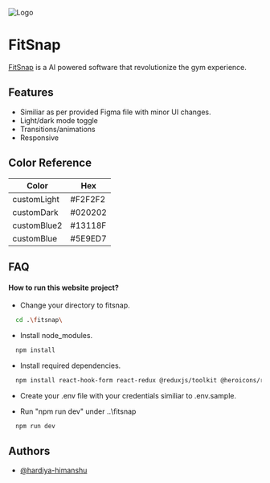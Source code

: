 
![Logo](https://i.imghippo.com/files/zoGkA1727536393.png)

# FitSnap

[FitSnap](https://fitsnap-clone.netlify.app/) is a AI powered software that revolutionize the gym experience.


## Features

- Similiar as per provided Figma file with minor UI changes.
- Light/dark mode toggle
- Transitions/animations
- Responsive

## Color Reference

| Color             | Hex                                                                |
| ----------------- | ------------------------------------------------------------------ |
| customLight |  #F2F2F2 |
| customDark | #020202 |
| customBlue2 | #13118F |
| customBlue | #5E9ED7 |


## FAQ

#### How to run this website project?

- Change your directory to fitsnap.
```bash
  cd .\fitsnap\
```
- Install node_modules.
```bash
  npm install
```
- Install required dependencies.
```bash
  npm install react-hook-form react-redux @reduxjs/toolkit @heroicons/react react-router-dom react-scroll
```
- Create your .env file with your credentials similiar to .env.sample.

- Run "npm run dev" under ..\fitsnap
```bash
  npm run dev
```


## Authors

- [@hardiya-himanshu](https://github.com/hardiya-himanshu)

